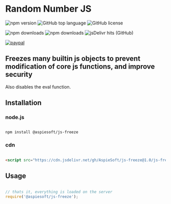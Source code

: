 # Random Number JS

![npm version](https://img.shields.io/npm/v/@aspiesoft/js-freeze)
![GitHub top language](https://img.shields.io/github/languages/top/aspiesoft/js-freeze)
![GitHub license](https://img.shields.io/github/license/aspiesoft/js-freeze)

![npm downloads](https://img.shields.io/npm/dw/@aspiesoft/js-freeze)
![npm downloads](https://img.shields.io/npm/dm/@aspiesoft/js-freeze)
![jsDelivr hits (GitHub)](https://img.shields.io/jsdelivr/gh/hm/aspiesoft/js-freeze)

[![paypal](https://img.shields.io/badge/buy%20me%20a%20coffee-paypal-blue)](https://buymeacoffee.aspiesoft.com/)

## Freezes many builtin js objects to prevent modification of core js functions, and improve security

Also disables the eval function.

## Installation

### node.js

```shell script

npm install @aspiesoft/js-freeze

```

### cdn

```html

<script src="https://cdn.jsdelivr.net/gh/AspieSoft/js-freeze@1.0/js-freeze.min.js"></script>

```

## Usage

```JavaScript

// thats it, everything is loaded on the server
require('@aspiesoft/js-freeze');

```
